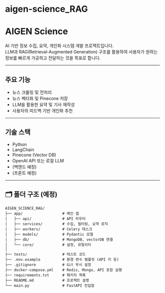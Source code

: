 # aigen-science_RAG

#  AIGEN Science

AI 기반 정보 수집, 요약, 개인화 시스템 개발 프로젝트입니다.  
LLM과 RAG(Retrieval-Augmented Generation) 구조를 활용하여 사용자가 원하는 정보를 빠르게 가공하고 전달하는 것을 목표로 합니다.

---

##  주요 기능

- 뉴스 크롤링 및 전처리
- 뉴스 벡터화 및 Pinecone 저장
- LLM을 활용한 요약 및 기사 재작성
- 사용자의 피드백 기반 개인화 추천

---

##  기술 스택

- Python
- LangChain
- Pinecone (Vector DB)
- OpenAI API 또는 로컬 LLM
- (백엔드 예정)
- (프론트 예정)
  

---

## 🗂 폴더 구조 (예정)
```
AIGEN_SCIENCE_RAG/
├── app/                  # 메인 앱
│   ├── api/              # API 라우터
│   ├── services/         # 수집, 필터링, 요약 로직
│   ├── workers/          # Celery 태스크
│   ├── models/           # Pydantic 모델
│   ├── db/               # MongoDB, vectorDB 연결
│   └── core/             # 설정, 유틸리티
│
├── tests/                # 테스트 코드
├── .env.example          # 환경 변수 템플릿 (API 키 등)
├── .gitignore            # Git 무시 설정
├── docker-compose.yml    # Redis, Mongo, API 포함 실행
├── requirements.txt      # 패키지 목록
├── README.md             # 프로젝트 설명
└── main.py               # FastAPI 진입점
```
